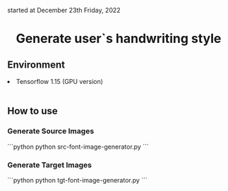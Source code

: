 started at December 23th Friday, 2022

<div align='center'>
    <h1>Generate user`s handwriting style</h1>
</div>

<h2>Environment</h2>
<li>Tensorflow 1.15 (GPU version)</li>

<br>

<h2>How to use</h2>
<h3>Generate Source Images</h3>
```python
python src-font-image-generator.py
```

<h3>Generate Target Images</h3>
```python
python tgt-font-image-generator.py
```